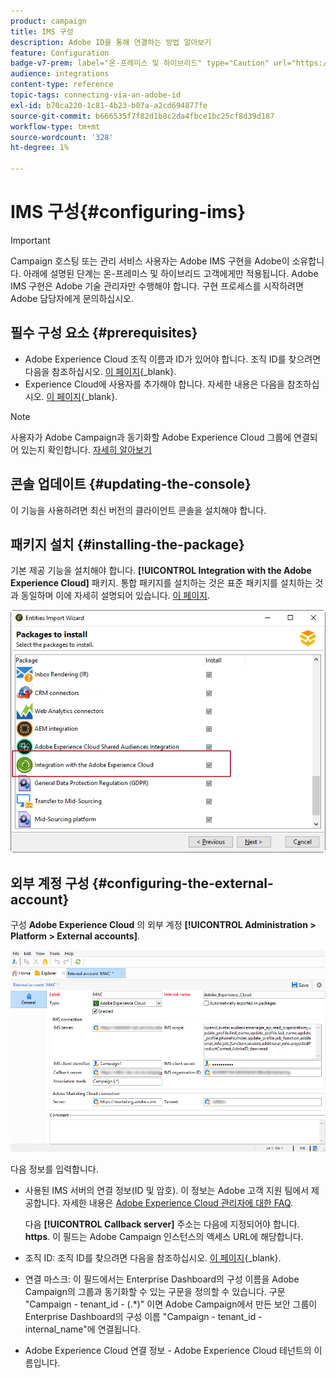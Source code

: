 ```yaml
---
product: campaign
title: IMS 구성
description: Adobe ID을 통해 연결하는 방법 알아보기
feature: Configuration
badge-v7-prem: label="온-프레미스 및 하이브리드" type="Caution" url="https://experienceleague.adobe.com/docs/campaign-classic/using/installing-campaign-classic/architecture-and-hosting-models/hosting-models-lp/hosting-models.html?lang=ko" tooltip="온-프레미스 및 하이브리드 배포에만 적용"
audience: integrations
content-type: reference
topic-tags: connecting-via-an-adobe-id
exl-id: b70ca220-1c81-4b23-b07a-a2cd694877fe
source-git-commit: b666535f7f82d1b8c2da4fbce1bc25cf8d39d187
workflow-type: tm+mt
source-wordcount: '328'
ht-degree: 1%

---
```


# IMS 구성{#configuring-ims}

>[!IMPORTANT]
>
>Campaign 호스팅 또는 관리 서비스 사용자는 Adobe IMS 구현을 Adobe이 소유합니다. 아래에 설명된 단계는 온-프레미스 및 하이브리드 고객에게만 적용됩니다.
> Adobe IMS 구현은 Adobe 기술 관리자만 수행해야 합니다. 구현 프로세스를 시작하려면 Adobe 담당자에게 문의하십시오.

## 필수 구성 요소 {#prerequisites}

* Adobe Experience Cloud 조직 이름과 ID가 있어야 합니다. 조직 ID를 찾으려면 다음을 참조하십시오. [이 페이지](https://experienceleague.adobe.com/docs/core-services/interface/administration/organizations.html?lang=ko){_blank}.
* Experience Cloud에 사용자를 추가해야 합니다. 자세한 내용은 다음을 참조하십시오. [이 페이지](https://experienceleague.adobe.com/docs/core-services/interface/administration/admin-getting-started.html){_blank}.

>[!NOTE]
>
>사용자가 Adobe Campaign과 동기화할 Adobe Experience Cloud 그룹에 연결되어 있는지 확인합니다. [자세히 알아보기](#configuring-the-external-account)

## 콘솔 업데이트 {#updating-the-console}

이 기능을 사용하려면 최신 버전의 클라이언트 콘솔을 설치해야 합니다.

## 패키지 설치 {#installing-the-package}

기본 제공 기능을 설치해야 합니다. **[!UICONTROL Integration with the Adobe Experience Cloud]** 패키지. 통합 패키지를 설치하는 것은 표준 패키지를 설치하는 것과 동일하며 이에 자세히 설명되어 있습니다. [이 페이지](../../installation/using/installing-campaign-standard-packages.md).

![](assets/ims_6.png)

## 외부 계정 구성 {#configuring-the-external-account}

구성 **Adobe Experience Cloud** 의 외부 계정 **[!UICONTROL Administration > Platform > External accounts]**.

![](assets/ims_5.png)

다음 정보를 입력합니다.

* 사용된 IMS 서버의 연결 정보(ID 및 암호). 이 정보는 Adobe 고객 지원 팀에서 제공합니다. 자세한 내용은 [Adobe Experience Cloud 관리자에 대한 FAQ](https://experienceleague.adobe.com/docs/core-services/interface/manage-users-and-products/faq.html).

  다음 **[!UICONTROL Callback server]** 주소는 다음에 지정되어야 합니다. **https**. 이 필드는 Adobe Campaign 인스턴스의 액세스 URL에 해당합니다.

* 조직 ID: 조직 ID를 찾으려면 다음을 참조하십시오. [이 페이지](https://experienceleague.adobe.com/docs/core-services/interface/administration/organizations.html?lang=ko){_blank}.

* 연결 마스크: 이 필드에서는 Enterprise Dashboard의 구성 이름을 Adobe Campaign의 그룹과 동기화할 수 있는 구문을 정의할 수 있습니다. 구문 &quot;Campaign - tenant_id - (.&#42;)&quot; 이면 Adobe Campaign에서 만든 보안 그룹이 Enterprise Dashboard의 구성 이름 &quot;Campaign - tenant_id - internal_name&quot;에 연결됩니다.

* Adobe Experience Cloud 연결 정보 - Adobe Experience Cloud 테넌트의 이름입니다.
